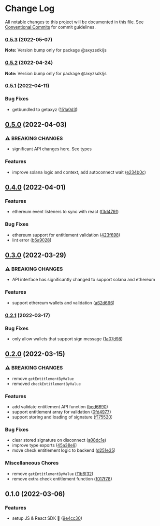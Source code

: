 # Change Log

All notable changes to this project will be documented in this file.
See [Conventional Commits](https://conventionalcommits.org) for commit guidelines.

### [0.5.3](https://github.com/get-bundled/axyz-sdk/compare/@axyzsdk/js@0.5.2...@axyzsdk/js@0.5.3) (2022-05-07)

**Note:** Version bump only for package @axyzsdk/js





### [0.5.2](https://github.com/get-bundled/axyz-sdk/compare/@axyzsdk/js@0.5.1...@axyzsdk/js@0.5.2) (2022-04-24)

**Note:** Version bump only for package @axyzsdk/js





### [0.5.1](https://github.com/get-bundled/axyz-sdk/compare/@axyzsdk/js@0.5.0...@axyzsdk/js@0.5.1) (2022-04-11)


### Bug Fixes

* getbundled to getaxyz ([151a0d3](https://github.com/get-bundled/axyz-sdk/commit/151a0d393651bfe5afdfa72ba6d10a9e4e1379f2))



## [0.5.0](https://github.com/get-bundled/axyz-sdk/compare/@axyzsdk/js@0.4.0...@axyzsdk/js@0.5.0) (2022-04-03)


### ⚠ BREAKING CHANGES

* significant API changes here. See types

### Features

* improve solana logic and context, add autoconnect wait ([e234b0c](https://github.com/get-bundled/axyz-sdk/commit/e234b0cbe319d7b4ba5bd29c5361dc1d6622d326))



## [0.4.0](https://github.com/get-bundled/axyz-sdk/compare/@axyzsdk/js@0.3.0...@axyzsdk/js@0.4.0) (2022-04-01)


### Features

* ethereum event listeners to sync with react ([f3d479f](https://github.com/get-bundled/axyz-sdk/commit/f3d479f3e099e185d49a2c683e3ba97893c56270))


### Bug Fixes

* ethereum support for entitlement validation ([423f698](https://github.com/get-bundled/axyz-sdk/commit/423f6980ddb2ccbb44dd5cae1460fd727af6f829))
* lint error ([b5a9028](https://github.com/get-bundled/axyz-sdk/commit/b5a902823ad7a76ab995c5df60dfe38f05544b35))



## [0.3.0](https://github.com/get-bundled/axyz-sdk/compare/@axyzsdk/js@0.2.1...@axyzsdk/js@0.3.0) (2022-03-29)


### ⚠ BREAKING CHANGES

* API interface has significantly changed to support solana and ethereum

### Features

* support ethereum wallets and validation ([a62d666](https://github.com/get-bundled/axyz-sdk/commit/a62d6660ecf93cba74091d938096c6aa10aa6d96))



### [0.2.1](https://github.com/get-bundled/axyz-sdk/compare/@axyzsdk/js@0.2.0...@axyzsdk/js@0.2.1) (2022-03-17)


### Bug Fixes

* only allow wallets that support sign message ([1a07d98](https://github.com/get-bundled/axyz-sdk/commit/1a07d98038ae7ccd17564db0ac63f11064eefe5d))



## [0.2.0](https://github.com/get-bundled/axyz-sdk/compare/@axyzsdk/js@0.1.0...@axyzsdk/js@0.2.0) (2022-03-15)


### ⚠ BREAKING CHANGES

* remove `getEntitlementByValue`
* removed `checkEntitlementByValue`

### Features

* add validate entitlement API function ([bed6690](https://github.com/get-bundled/axyz-sdk/commit/bed66905a4ea13764c9721b40751d01f3c1ebad3))
* support entitlement array for validation ([0fd4977](https://github.com/get-bundled/axyz-sdk/commit/0fd497792130bfa160dceb74bb3aef43177acc90))
* support storing and loading of signature ([f175520](https://github.com/get-bundled/axyz-sdk/commit/f1755201d0d67d2f78188b5370119067d86096de))


### Bug Fixes

* clear stored signature on disconnect ([a08dc1e](https://github.com/get-bundled/axyz-sdk/commit/a08dc1e8a8f31437b53c4aa84d05125044e56aaa))
* improve type exports ([45a38e6](https://github.com/get-bundled/axyz-sdk/commit/45a38e627aeba5658c10d689550977b3ea7e8062))
* move check entitlement logic to backend ([d251e35](https://github.com/get-bundled/axyz-sdk/commit/d251e35e5d14ba290dc2d73ab8ec0c4c105fe92c))


### Miscellaneous Chores

* remove `getEntitlementByValue` ([f1b6f32](https://github.com/get-bundled/axyz-sdk/commit/f1b6f327089ea4bf990ba13f0d85d048e8ee66a2))
* remove extra check entitlement function ([f017f78](https://github.com/get-bundled/axyz-sdk/commit/f017f782e02fadde3c69a080c4a4aff0cb23f826))



## 0.1.0 (2022-03-06)


### Features

* setup JS & React SDK :sunrise: ([9e4cc30](https://github.com/get-bundled/axyz-sdk/commit/9e4cc3072840e179c9b5047c62b39444bf5c5c20))
